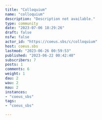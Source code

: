 ```yaml
---
title: "Colloquium" 
name: "colloquium"
description: "Description not available."
type: community
date: "2023-07-06 18:29:26"
draft: false
nsfw: false
actor_id: "https://coeus.sbs/c/colloquium"
host: coeus.sbs
lastmod: "2023-06-26 00:59:53"
published: "2023-06-22 00:42:48"
subscribers: 7
posts: 1
comments: 6
weight: 1
dau: 2
wau: 2
mau: 2
instances:
- "coeus_sbs"
tags: 
- "coeus_sbs"

---
```

